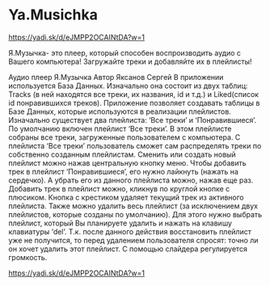 # Ya.Musichka
https://yadi.sk/d/eJMPP2OCAINtDA?w=1

Я.Музычка-  это плеер, который способен воспроизводить аудио с Вашего компьютера! Загружайте треки и добавляйте их в плейлисты!

Аудио плеер Я.Музычка
Автор Яксанов Сергей
В приложении используется База Данных. Изначально она состоит из двух таблиц: Tracks (в ней находятся все треки, их названия, id и т.д.) и Liked(список id понравившихся треков). Приложение позволяет создавать таблицы в Базе Данных, которые используются в реализации плейлистов. Изначально существует два плейлиста: ‘Все треки’ и ‘Понравившиеся’. По умолчанию включен плейлист ‘Все треки’.  В этом плейлисте собраны все треки, загруженные пользователем с компьютера. С плейлиста ‘Все треки’ пользователь сможет сам распределять треки по собственно созданным плейлистам.  Сменить или создать новый плейлист можно нажав центральную кнопку меню. Чтобы добавить трек в плейлист ‘Понравившиеся’, его нужно лайкнуть (нажать на сердечко). А убрать его из данного плейлиста можно, нажав еще раз. Добавить трек в плейлист можно, кликнув по круглой кнопке с плюсиком. Кнопка с крестиком удаляет текущий трек из активного плейлиста. Также можно удалить весь плейлист (за исключением двух плейлистов, которые созданы по умолчанию). Для этого нужно выбрать плейлист, который Вы планируете удалить и нажать на клавишу клавиатуры ‘del’. Т.к. после данного действия восстановить плейлист уже не получится, то перед удалением пользователя спросят: точно ли он хочет удалить этот плейлист.  С помощью слайдера регулируется громкость. 

https://yadi.sk/d/eJMPP2OCAINtDA?w=1
